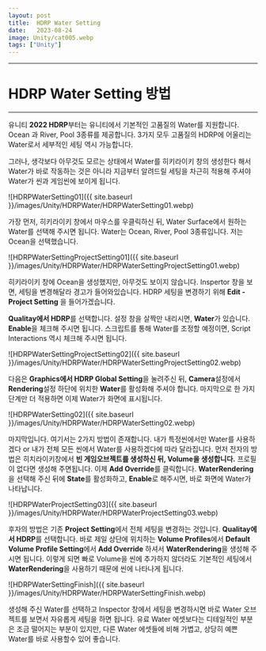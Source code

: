 ```yaml
---
layout: post
title:  HDRP Water Setting
date:   2023-08-24
image: Unity/cat005.webp
tags: ["Unity"]
---
```




---
# HDRP Water Setting 방법
---

유니티 **2022 HDRP**부터는 유니티에서 기본적인 고품질의 Water를 지원합니다. Ocean 과 River, Pool 3종류를 제공합니다.
3가지 모두 고품질의 HDRP에 어울리는 Water로서 세부적인 세팅 역시 가능합니다.

그러나, 생각보다 아무것도 모르는 상태에서 Water를 히키라이키 창의 생성한다 해서 Water가 바로 작동하는 것은 아니라
지금부터 알려드릴 세팅을 차근히 적용해 주셔야 Water가 씬과 게임씬에 보이게 됩니다.


![HDRPWaterSetting01]({{ site.baseurl }}/images/Unity/HDRPWater/HDRPWaterSetting01.webp)

가장 먼저, 히키라이키 창에서 마우스를 우클릭하신 뒤, Water Surface에서 원하는 Water를 선택해 주시면 됩니다.
Water는 Ocean, River, Pool 3종류입니다. 저는 Ocean을 선택했습니다.

![HDRPWaterSettingProjectSetting01]({{ site.baseurl }}/images/Unity/HDRPWater/HDRPWaterSettingProjectSetting01.webp)

히키라이키 창에 Ocean을 생성했지만, 아무것도 보이지 않습니다. Inspertor 창을 보면, 세팅을 변경해달라 경고가 들어와있습니다.
HDRP 세팅을 변경하기 위해 **Edit - Project Setting** 을 들어가겠습니다.

**Qualitay에서 HDRP**를 선택합니다. 설정 창을 살짝만 내리시면, **Water**가 있습니다. **Enable**을 체크해 주시면 됩니다.
스크립트를 통해 Water를 조정할 예정이면, Script Interactions 역시 체크해 주시면 됩니다.

![HDRPWaterSettingProjectSetting02]({{ site.baseurl }}/images/Unity/HDRPWater/HDRPWaterSettingProjectSetting02.webp)

다음은 **Graphics에서 HDRP Global Setting**을 눌려주신 뒤, **Camera**설정에서 **Rendering**설정 하단에 위치한 **Water**를 활성화해 주셔야 합니다.
마지막으로 한 가지 단계만 더 적용하면 이제 Water가 화면에 표시됩니다.

![HDRPWaterSetting02]({{ site.baseurl }}/images/Unity/HDRPWater/HDRPWaterSetting02.webp)

마지막입니다. 여기서는 2가지 방법이 존재합니다. 내가 특정씬에서만 Water를 사용하겠다 or 내가 전체 모든 씬에서 Water를 사용하겠다에 따라 달라집니다.
먼저 전자의 방법은 히치라이키창에서 **빈 게임오브젝트를 생성하신 뒤, Volume을 생성합니다.** 프로필이 없다면 생성해 주면됩니다. 
이제 **Add Override**를 클릭합니다. **WaterRendering**을 선택해 주신 뒤에 **State**를 활성화하고, **Enable**로 해주시면, 바로 화면에 Water가 나타납니다.

![HDRPWaterProjectSetting03]({{ site.baseurl }}/images/Unity/HDRPWater/HDRPWaterProjectSetting03.webp)

후자의 방법은 기존 **Project Setting**에서 전체 세팅을 변경하는 것입니다. 
**Qualitay에서 HDRP**를 선택합니다. 바로 제일 상단에 위치하는 **Volume Profiles**에서 **Default Volume Profile Setting**에서 **Add Override** 하셔서 **WaterRendering**을 생성해 주시면 됩니다. 이렇게 되면 빠로 Volume을 씬에 추가하지 않더라도 기본적인 세팅에서 **WaterRendering**을 사용하기 때문에 씬에 나타나게 됩니다.

![HDRPWaterSettingFinish]({{ site.baseurl }}/images/Unity/HDRPWater/HDRPWaterSettingFinish.webp)

생성해 주신 Water를 선택하고 Inspector 창에서 세팅을 변경하시면 바로 Water 오브젝트를 보면서 자유롭게 세팅을 하면 됩니다. 
유료 Water 에셋보다는 디테일적인 부분은 조금 떨어지는 부분이 있지만, 
다른 Water 에셋들에 비해 가볍고, 상당히 예쁜 Water를 바로 사용할수 있어 좋습니다.